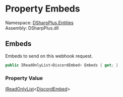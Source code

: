 # Property Embeds

Namespace: [DSharpPlus.Entities](DSharpPlus.Entities.md)  
Assembly: DSharpPlus.dll

## <a id="DSharpPlus_Entities_BaseDiscordMessageBuilder_1_Embeds"></a>Embeds

Embeds to send on this webhook request.

```csharp
public IReadOnlyList<DiscordEmbed> Embeds { get; }
```

### Property Value

[IReadOnlyList](https://learn.microsoft.com/dotnet/api/system.collections.generic.ireadonlylist\-1)<[DiscordEmbed](DSharpPlus.Entities.DiscordEmbed.md)\>

